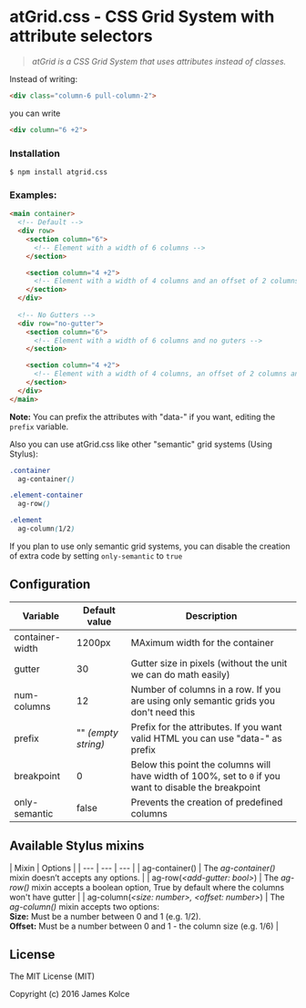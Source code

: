 atGrid.css - CSS Grid System with attribute selectors
======

> *atGrid is a CSS Grid System that uses attributes instead of classes.*

Instead of writing:
```HTML 
<div class="column-6 pull-column-2">
``` 
you can write 
```HTML
<div column="6 +2">
```

### Installation

```
$ npm install atgrid.css
```

### Examples:
```HTML
<main container>
  <!-- Default -->
  <div row>
    <section column="6">
      <!-- Element with a width of 6 columns -->
    </section>

    <section column="4 +2">
      <!-- Element with a width of 4 columns and an offset of 2 columns-->
    </section>
  </div>
  
  <!-- No Gutters -->
  <div row="no-gutter">
    <section column="6">
      <!-- Element with a width of 6 columns and no guters -->
    </section>

    <section column="4 +2">
      <!-- Element with a width of 4 columns, an offset of 2 columns and no gutter-->
    </section>
  </div>
</main>
```

**Note:** You can prefix the attributes with "data-" if you want, editing the `prefix` variable.


Also you can use atGrid.css like other "semantic" grid systems (Using Stylus):

```CSS
.container
  ag-container()

.element-container
  ag-row()

.element
  ag-column(1/2)
```

If you plan to use only semantic grid systems, you can disable the creation of extra code
by setting `only-semantic` to `true`

## Configuration
| Variable | Default value | Description |
| --- | --- | --- |
| container-width | 1200px | MAximum width for the container |
| gutter | 30 | Gutter size in pixels (without the unit we can do math easily) |
| num-columns | 12 | Number of columns in a row. If you are using only semantic grids you don't need this |
| prefix | "" *(empty string)* | Prefix for the attributes. If you want valid HTML you can use "data-" as prefix |
| breakpoint | 0 | Below this point the columns will have width of 100%, set to `0` if you want to disable the breakpoint
| only-semantic | false | Prevents the creation of predefined columns

## Available Stylus mixins
| Mixin | Options |
| --- | --- | --- |
| ag-container() | The *ag-container()* mixin doesn’t accepts any options. |
| ag-row(*&lt;add-gutter: bool&gt;*) | The *ag-row()* mixin accepts a boolean option, True by default where the columns won't have gutter |
| ag-column(*&lt;size: number&gt;, &lt;offset: number&gt;*) | The *ag-column()* mixin accepts two options: <br> **Size:** Must be a number between 0 and 1 (e.g. 1/2). <br> **Offset:** Must be a number between 0 and 1 - the column size (e.g. 1/6) |

## License

The MIT License (MIT)

Copyright (c) 2016 James Kolce
